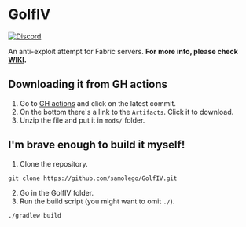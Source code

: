 # GolfIV
[![Discord](https://img.shields.io/discord/797713290545332235?logo=discord)](https://discord.gg/9PAesuHFnp)

An anti-exploit attempt for Fabric servers. **For more info, please check [WIKI](https://github.com/samolego/GolfIV/wiki).**


## Downloading it from GH actions
1. Go to [GH actions](https://github.com/samolego/GolfIV/actions?query=workflow%3Abuild) and click on the latest commit.
2. On the bottom there's a link to the `Artifacts`. Click it to download.
3. Unzip the file and put it in `mods/` folder.

## I'm brave enough to build it myself!

1. Clone the repository.
```
git clone https://github.com/samolego/GolfIV.git
```

2. Go in the GolfIV folder.
3. Run the build script (you might want to omit `./`).
```
./gradlew build
```
